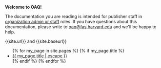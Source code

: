 **Welcome to OAQ!**

The documentation you are reading is intended for publisher staff in [organization admin or  staff](/publisher-workflow/articles/organizations#about-account-roles) roles. If you have questions about this documentation, please write to <oaq@fas.harvard.edu> and we'll be happy to help.

{{site.url}} and {{site.baseurl}}

<ul>
{% for my_page in site.pages %}
  {% if my_page.title %}
    <li><a class="page-link" href="{{ my_page.url | relative_url }}">{{ my_page.title | escape }}</a></li>
  {% endif %}
{% endfor %}
</ul>
